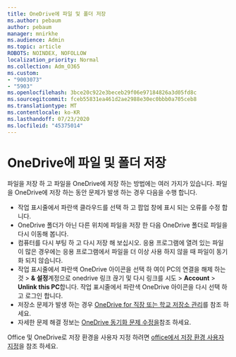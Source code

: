 ```yaml
---
title: OneDrive에 파일 및 폴더 저장
ms.author: pebaum
author: pebaum
manager: mnirkhe
ms.audience: Admin
ms.topic: article
ROBOTS: NOINDEX, NOFOLLOW
localization_priority: Normal
ms.collection: Adm_O365
ms.custom:
- "9003073"
- "5903"
ms.openlocfilehash: 3bce20c922e3beceb29f06e97184826a3d05fd8c
ms.sourcegitcommit: fceb55831ea461d2ae2988e30ec0bbb0a705ceb8
ms.translationtype: MT
ms.contentlocale: ko-KR
ms.lasthandoff: 07/23/2020
ms.locfileid: "45375014"
---
```

# <a name="saving-files-and-folders-to-onedrive"></a>OneDrive에 파일 및 폴더 저장

파일을 저장 하 고 파일을 OneDrive에 저장 하는 방법에는 여러 가지가 있습니다. 파일을 OneDrive에 저장 하는 동안 문제가 발생 하는 경우 다음을 수행 합니다.

- 작업 표시줄에서 파란색 클라우드를 선택 하 고 팝업 창에 표시 되는 오류를 수정 합니다.
- OneDrive 폴더가 아닌 다른 위치에 파일을 저장 한 다음 OneDrive 폴더로 파일을 다시 이동해 봅니다.
- 컴퓨터를 다시 부팅 하 고 다시 저장 해 보십시오. 응용 프로그램에 열려 있는 파일이 많은 경우에는 응용 프로그램에서 파일을 더 이상 사용 하지 않을 때 파일이 동기화 되지 않습니다.    
- 작업 표시줄에서 파란색 OneDrive 아이콘을 선택 하 여이 PC의 연결을 해제 하는 것 > **& 설정**계정으로 onedrive 링크 끊기 및 다시 링크를 시도  >  **Account**  >  **Unlink this PC**합니다. 작업 표시줄에서 파란색 OneDrive 아이콘을 다시 선택 하 고 로그인 합니다.
- 저장소 문제가 발생 하는 경우 [OneDrive for 직장 또는 학교 저장소 관리](https://support.microsoft.com/office/manage-your-onedrive-for-work-or-school-storage-31519161-059c-4764-b6f8-f5cd29f7fe68)를 참조 하세요.
- 자세한 문제 해결 정보는 [OneDrive 동기화 문제 수정을](https://docs.microsoft.com/alchemyinsights/fix-onedrive-sync-issues)참조 하세요.  

Office 및 OneDrive로 저장 환경을 사용자 지정 하려면 [office에서 저장 환경 사용자 지정](https://support.microsoft.com/office/customize-the-save-experience-in-office-786200a7-f5f2-4d26-a3ae-b78c60dd5d3b)을 참조 하세요.
